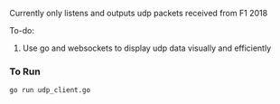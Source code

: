 Currently only listens and outputs udp packets received from F1 2018

To-do:

1. Use go and websockets to display udp data visually and efficiently


### To Run

```
go run udp_client.go
```
